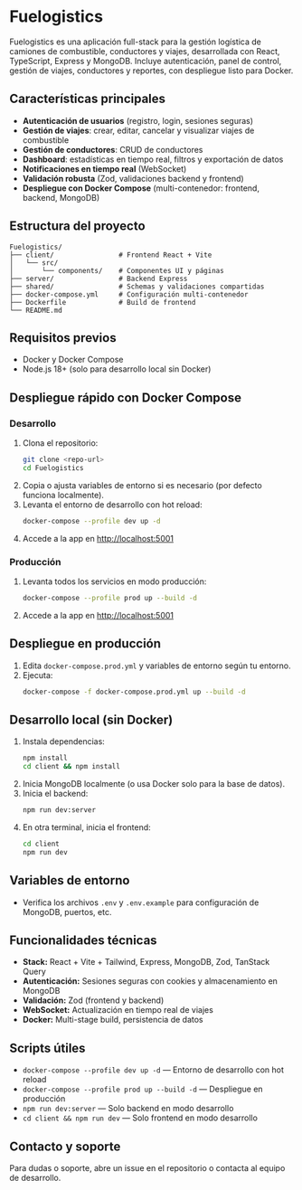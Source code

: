 # Fuelogistics

Fuelogistics es una aplicación full-stack para la gestión logística de camiones de combustible, conductores y viajes, desarrollada con React, TypeScript, Express y MongoDB. Incluye autenticación, panel de control, gestión de viajes, conductores y reportes, con despliegue listo para Docker.

## Características principales

- **Autenticación de usuarios** (registro, login, sesiones seguras)
- **Gestión de viajes**: crear, editar, cancelar y visualizar viajes de combustible
- **Gestión de conductores**: CRUD de conductores
- **Dashboard**: estadísticas en tiempo real, filtros y exportación de datos
- **Notificaciones en tiempo real** (WebSocket)
- **Validación robusta** (Zod, validaciones backend y frontend)
- **Despliegue con Docker Compose** (multi-contenedor: frontend, backend, MongoDB)

## Estructura del proyecto

```
Fuelogistics/
├── client/                # Frontend React + Vite
│   └── src/
│       └── components/    # Componentes UI y páginas
├── server/                # Backend Express
├── shared/                # Schemas y validaciones compartidas
├── docker-compose.yml     # Configuración multi-contenedor
├── Dockerfile             # Build de frontend
└── README.md
```

## Requisitos previos
- Docker y Docker Compose
- Node.js 18+ (solo para desarrollo local sin Docker)

## Despliegue rápido con Docker Compose

### Desarrollo
1. Clona el repositorio:
   ```sh
   git clone <repo-url>
   cd Fuelogistics
   ```
2. Copia o ajusta variables de entorno si es necesario (por defecto funciona localmente).
3. Levanta el entorno de desarrollo con hot reload:
   ```sh
   docker-compose --profile dev up -d
   ```
4. Accede a la app en [http://localhost:5001](http://localhost:5001)

### Producción
1. Levanta todos los servicios en modo producción:
   ```sh
   docker-compose --profile prod up --build -d
   ```
4. Accede a la app en [http://localhost:5001](http://localhost:5001)

## Despliegue en producción

1. Edita `docker-compose.prod.yml` y variables de entorno según tu entorno.
2. Ejecuta:
   ```sh
   docker-compose -f docker-compose.prod.yml up --build -d
   ```

## Desarrollo local (sin Docker)

1. Instala dependencias:
   ```sh
   npm install
   cd client && npm install
   ```
2. Inicia MongoDB localmente (o usa Docker solo para la base de datos).
3. Inicia el backend:
   ```sh
   npm run dev:server
   ```
4. En otra terminal, inicia el frontend:
   ```sh
   cd client
   npm run dev
   ```

## Variables de entorno
- Verifica los archivos `.env` y `.env.example` para configuración de MongoDB, puertos, etc.

## Funcionalidades técnicas
- **Stack:** React + Vite + Tailwind, Express, MongoDB, Zod, TanStack Query
- **Autenticación:** Sesiones seguras con cookies y almacenamiento en MongoDB
- **Validación:** Zod (frontend y backend)
- **WebSocket:** Actualización en tiempo real de viajes
- **Docker:** Multi-stage build, persistencia de datos

## Scripts útiles
- `docker-compose --profile dev up -d` — Entorno de desarrollo con hot reload
- `docker-compose --profile prod up --build -d` — Despliegue en producción
- `npm run dev:server` — Solo backend en modo desarrollo
- `cd client && npm run dev` — Solo frontend en modo desarrollo

## Contacto y soporte
Para dudas o soporte, abre un issue en el repositorio o contacta al equipo de desarrollo.
